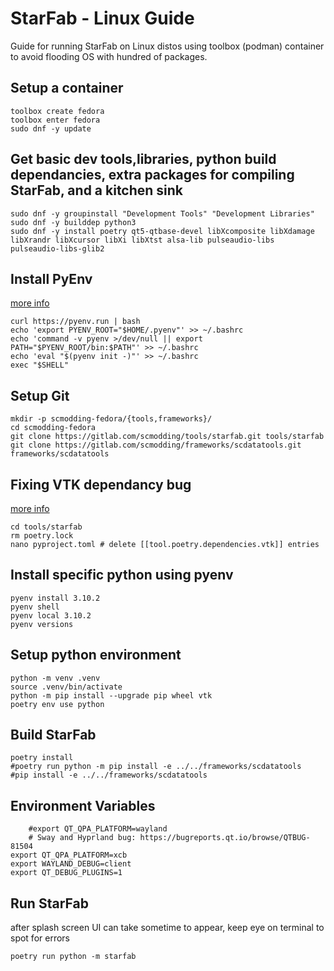 # StarFab - Linux Guide
Guide for running StarFab on Linux distos using toolbox (podman) container to avoid flooding OS with hundred of packages.

## Setup a container
```
toolbox create fedora
toolbox enter fedora
sudo dnf -y update
```
## Get basic dev tools,libraries, python build dependancies, extra packages for compiling StarFab, and a kitchen sink
```
sudo dnf -y groupinstall "Development Tools" "Development Libraries" 
sudo dnf -y builddep python3
sudo dnf -y install poetry qt5-qtbase-devel libXcomposite libXdamage libXrandr libXcursor libXi libXtst alsa-lib pulseaudio-libs pulseaudio-libs-glib2
```
## Install PyEnv
[more info](https://github.com/pyenv/pyenv)
```
curl https://pyenv.run | bash
echo 'export PYENV_ROOT="$HOME/.pyenv"' >> ~/.bashrc
echo 'command -v pyenv >/dev/null || export PATH="$PYENV_ROOT/bin:$PATH"' >> ~/.bashrc
echo 'eval "$(pyenv init -)"' >> ~/.bashrc
exec "$SHELL"
```

## Setup Git
```
mkdir -p scmodding-fedora/{tools,frameworks}/
cd scmodding-fedora
git clone https://gitlab.com/scmodding/tools/starfab.git tools/starfab
git clone https://gitlab.com/scmodding/frameworks/scdatatools.git frameworks/scdatatools
```

## Fixing VTK dependancy bug
[more info](https://gitlab.com/scmodding/tools/starfab/-/issues/70)
```
cd tools/starfab
rm poetry.lock
nano pyproject.toml # delete [[tool.poetry.dependencies.vtk]] entries
```

## Install specific python using pyenv
```
pyenv install 3.10.2
pyenv shell  
pyenv local 3.10.2
pyenv versions
```

## Setup python environment
```
python -m venv .venv
source .venv/bin/activate
python -m pip install --upgrade pip wheel vtk
poetry env use python
```


## Build StarFab
```
poetry install
#poetry run python -m pip install -e ../../frameworks/scdatatools
#pip install -e ../../frameworks/scdatatools
```

## Environment Variables
```
    #export QT_QPA_PLATFORM=wayland
    # Sway and Hyprland bug: https://bugreports.qt.io/browse/QTBUG-81504
export QT_QPA_PLATFORM=xcb
export WAYLAND_DEBUG=client
export QT_DEBUG_PLUGINS=1
```

## Run StarFab
after splash screen UI can take sometime to appear, keep eye on terminal to spot for errors
```
poetry run python -m starfab
```
